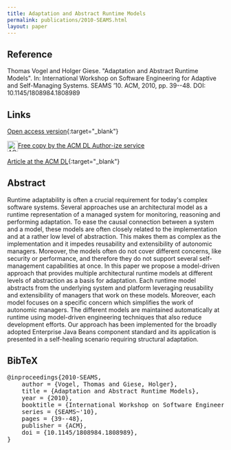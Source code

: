```yaml
---
title: Adaptation and Abstract Runtime Models
permalink: publications/2010-SEAMS.html
layout: paper
---
```


## Reference
Thomas Vogel and Holger Giese. "Adaptation and Abstract Runtime Models". In: International Workshop on Software Engineering for Adaptive and Self-Managing Systems. SEAMS ’10. ACM, 2010, pp. 39--48. DOI: 10.1145/1808984.1808989

## Links
[Open access version](https://arxiv.org/abs/1805.07397){:target="_blank"}

<p>
<!-- ACM DL Article: Adaptation and abstract runtime models -->
<div class="acmdlitem" id="item1808989"><img src="http://dl.acm.org/images/oa.gif" width="25" height="25" border="0" alt="ACM DL Author-ize service" style="vertical-align:middle"/><a href="https://dl.acm.org/authorize?N96417" title="Adaptation and abstract runtime models">Free copy by the ACM DL Author-ize service</a></div>
</p>

[Article at the ACM DL](https://doi.org/10.1145/1808984.1808989){:target="_blank"}

## Abstract
Runtime adaptability is often a crucial requirement for today's complex software systems. Several approaches use an architectural model as a runtime representation of a managed system for monitoring, reasoning and performing adaptation. To ease the causal connection between a system and a model, these models are often closely related to the implementation and at a rather low level of abstraction. This makes them as complex as the implementation and it impedes reusability and extensibility of autonomic managers. Moreover, the models often do not cover different concerns, like security or performance, and therefore they do not support several self-management capabilities at once. In this paper we propose a model-driven approach that provides multiple architectural runtime models at different levels of abstraction as a basis for adaptation. Each runtime model abstracts from the underlying system and platform leveraging reusability and extensibility of managers that work on these models. Moreover, each model focuses on a specific concern which simplifies the work of autonomic managers. The different models are maintained automatically at runtime using model-driven engineering techniques that also reduce development efforts. Our approach has been implemented for the broadly adopted Enterprise Java Beans component standard and its application is presented in a self-healing scenario requiring structural adaptation.

## BibTeX

<div class="bibtex">
<pre>@inproceedings{2010-SEAMS,
    author = {Vogel, Thomas and Giese, Holger},
    title = {Adaptation and Abstract Runtime Models},
    year = {2010},
    booktitle = {International Workshop on Software Engineering for Adaptive and Self-Managing Systems},
    series = {SEAMS~'10},
    pages = {39--48},
    publisher = {ACM},
    doi = {10.1145/1808984.1808989},
}</pre>
</div>
